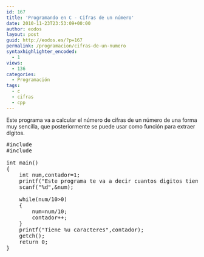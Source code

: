 ```yaml
---
id: 167
title: 'Programando en C - Cifras de un número'
date: 2010-11-23T23:53:09+00:00
author: eodos
layout: post
guid: http://eodos.es/?p=167
permalink: /programacion/cifras-de-un-numero
syntaxhighlighter_encoded:
  - 1
views:
  - 136
categories:
  - Programación
tags:
  - c
  - cifras
  - cpp
---
```

Este programa va a calcular el número de cifras de un número de una forma muy sencilla, que posteriormente se puede usar como función para extraer dígitos.

<pre class="lang:c decode:1 " >#include <stdio.h>
#include <conio.h>

int main()
{
    int num,contador=1;
    printf("Este programa te va a decir cuantos digitos tiene un numero. Introduce uno: ");
    scanf("%d",&num);

    while(num/10>0)
    {
        num=num/10;
        contador++;
    }
    printf("Tiene %u caracteres",contador);
    getch();
    return 0;
}

</pre>
